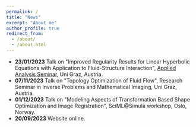 ```yaml
---
permalink: /
title: "News"
excerpt: "About me"
author_profile: true
redirect_from: 
  - /about/
  - /about.html
---
```


- **23/01/2023** Talk on "Improved Regularity Results for Linear Hyperbolic Equations with Application to Fluid-Structure Interaction", <a href="https://sites.google.com/view/appliedanalysisgraz/">Applied Analysis Seminar</a>, Uni Graz, Austria.
- **07/11/2023** Talk on "Topology Optimization of Fluid Flow", Research Seminar in Inverse Problems and Mathematical Imaging, Uni Graz, Austria. 
- **01/12/2023** Talk on "Modeling Aspects of Transformation Based Shape Optimization and Image Registration", SciML@Simula workshop, Oslo, Norway.
- **20/09/2023** Website online.

